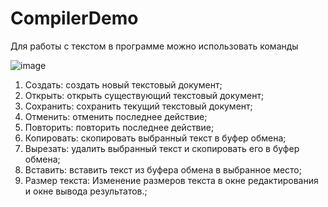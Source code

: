 # CompilerDemo
Для работы с текстом в программе можно использовать команды

![image](https://github.com/Radramor/CompilerDemo/assets/113186564/0b317a36-ce6f-4a1c-ac8f-70a0d88b8021)
1. Создать: создать новый текстовый документ;
2. Открыть: открыть существующий текстовый документ;
3. Сохранить: сохранить текущий текстовый документ;
4. Отменить: отменить последнее действие;
5. Повторить: повторить последнее действие;
6. Копировать: скопировать выбранный текст в буфер обмена;
7. Вырезать: удалить выбранный текст и скопировать его в буфер обмена;
8. Вставить: вставить текст из буфера обмена в выбранное место;
9. Размер текста: Изменение размеров текста в окне редактирования и окне вывода результатов.;
